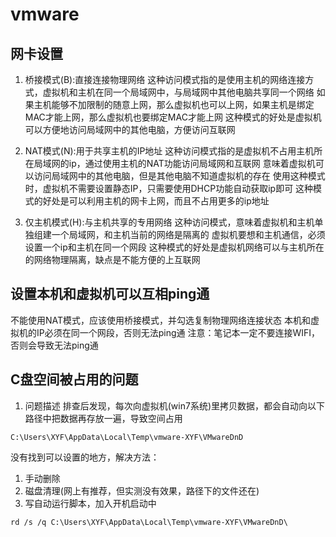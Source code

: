 # vmware

## 网卡设置
1. 桥接模式(B):直接连接物理网络
这种访问模式指的是使用主机的网络连接方式，虚拟机和主机在同一个局域网中，与局域网中其他电脑共享同一个网络
如果主机能够不加限制的随意上网，那么虚拟机也可以上网，如果主机是绑定MAC才能上网，那么虚拟机也要绑定MAC才能上网
这种模式的好处是虚拟机可以方便地访问局域网中的其他电脑，方便访问互联网

2. NAT模式(N):用于共享主机的IP地址
这种访问模式指的是虚拟机不占用主机所在局域网的ip，通过使用主机的NAT功能访问局域网和互联网
意味着虚拟机可以访问局域网中的其他电脑，但是其他电脑不知道虚拟机的存在
使用这种模式时，虚拟机不需要设置静态IP，只需要使用DHCP功能自动获取ip即可
这种模式的好处是可以利用主机的网卡上网，而且不占用更多的ip地址

3. 仅主机模式(H):与主机共享的专用网络
这种访问模式，意味着虚拟机和主机单独组建一个局域网，和主机当前的网络是隔离的
虚拟机要想和主机通信，必须设置一个ip和主机在同一个网段
这种模式的好处是虚拟机网络可以与主机所在的网络物理隔离，缺点是不能方便的上互联网


## 设置本机和虚拟机可以互相ping通
不能使用NAT模式，应该使用桥接模式，并勾选复制物理网络连接状态
本机和虚拟机的IP必须在同一个网段，否则无法ping通
注意：笔记本一定不要连接WIFI，否则会导致无法ping通


## C盘空间被占用的问题
1. 问题描述
排查后发现，每次向虚拟机(win7系统)里拷贝数据，都会自动向以下路径中把数据再存放一遍，导致空间占用
```
C:\Users\XYF\AppData\Local\Temp\vmware-XYF\VMwareDnD
```
没有找到可以设置的地方，解决方法：
1. 手动删除
2. 磁盘清理(网上有推荐，但实测没有效果，路径下的文件还在)
3. 写自动运行脚本，加入开机启动中
```
rd /s /q C:\Users\XYF\AppData\Local\Temp\vmware-XYF\VMwareDnD\
```